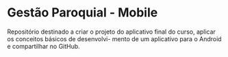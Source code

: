 # Gestão Paroquial - Mobile

Repositório destinado a criar o projeto do aplicativo final do curso, aplicar os conceitos básicos de desenvolvi-
mento de um aplicativo para o Android e compartilhar no GitHub.
